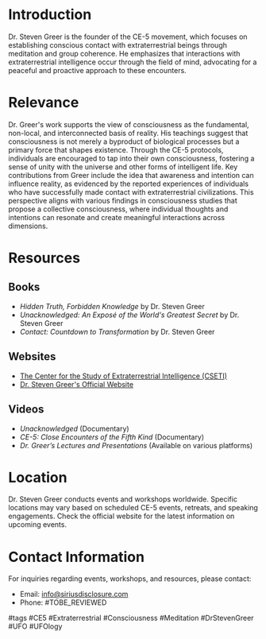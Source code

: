 # Introduction
Dr. Steven Greer is the founder of the CE-5 movement, which focuses on establishing conscious contact with extraterrestrial beings through meditation and group coherence. He emphasizes that interactions with extraterrestrial intelligence occur through the field of mind, advocating for a peaceful and proactive approach to these encounters.

# Relevance
Dr. Greer's work supports the view of consciousness as the fundamental, non-local, and interconnected basis of reality. His teachings suggest that consciousness is not merely a byproduct of biological processes but a primary force that shapes existence. Through the CE-5 protocols, individuals are encouraged to tap into their own consciousness, fostering a sense of unity with the universe and other forms of intelligent life. Key contributions from Greer include the idea that awareness and intention can influence reality, as evidenced by the reported experiences of individuals who have successfully made contact with extraterrestrial civilizations. This perspective aligns with various findings in consciousness studies that propose a collective consciousness, where individual thoughts and intentions can resonate and create meaningful interactions across dimensions.

# Resources
## Books
- *Hidden Truth, Forbidden Knowledge* by Dr. Steven Greer
- *Unacknowledged: An Exposé of the World's Greatest Secret* by Dr. Steven Greer
- *Contact: Countdown to Transformation* by Dr. Steven Greer

## Websites
- [The Center for the Study of Extraterrestrial Intelligence (CSETI)](https://www.cseti.org)
- [Dr. Steven Greer's Official Website](https://www.siriusdisclosure.com)

## Videos
- *Unacknowledged* (Documentary)
- *CE-5: Close Encounters of the Fifth Kind* (Documentary)
- *Dr. Greer’s Lectures and Presentations* (Available on various platforms)

# Location
Dr. Steven Greer conducts events and workshops worldwide. Specific locations may vary based on scheduled CE-5 events, retreats, and speaking engagements. Check the official website for the latest information on upcoming events.

# Contact Information
For inquiries regarding events, workshops, and resources, please contact:
- Email: info@siriusdisclosure.com
- Phone: #TOBE_REVIEWED

#tags 
#CE5 #Extraterrestrial #Consciousness #Meditation #DrStevenGreer #UFO #UFOlogy
